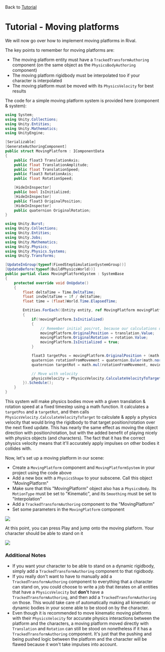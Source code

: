 Back to [Tutorial](../tutorial.md)

# Tutorial - Moving platforms

We will now go over how to implement moving platforms in Rival. 

The key points to remember for moving platforms are:
* The moving platform entity must have a `TrackedTransformAuthoring` component (on the same object as the `PhysicsBodyAuthoring` component)
* The moving platform rigidbody must be interpolated too if your character is interpolated
* The moving platform must be moved with its `PhysicsVelocity` for best results

The code for a simple moving platform system is provided here (component & system):

```cs
using System;
using Unity.Collections;
using Unity.Entities;
using Unity.Mathematics;
using UnityEngine;

[Serializable]
[GenerateAuthoringComponent]
public struct MovingPlatform : IComponentData
{
    public float3 TranslationAxis;
    public float TranslationAmplitude;
    public float TranslationSpeed;
    public float3 RotationAxis;
    public float RotationSpeed;

    [HideInInspector]
    public bool IsInitialized;
    [HideInInspector]
    public float3 OriginalPosition;
    [HideInInspector]
    public quaternion OriginalRotation;
}
```

```cs
using Unity.Burst;
using Unity.Collections;
using Unity.Entities;
using Unity.Jobs;
using Unity.Mathematics;
using Unity.Physics;
using Unity.Physics.Systems;
using Unity.Transforms;

[UpdateInGroup(typeof(FixedStepSimulationSystemGroup))]
[UpdateBefore(typeof(BuildPhysicsWorld))]
public partial class MovingPlatformSystem : SystemBase
{
    protected override void OnUpdate()
    {
        float deltaTime = Time.DeltaTime;
        float invDeltaTime = 1f / deltaTime;
        float time = (float)World.Time.ElapsedTime;

        Entities.ForEach((Entity entity, ref MovingPlatform movingPlatform, ref PhysicsVelocity physicsVelocity, in PhysicsMass physicsMass, in Translation translation, in Rotation rotation) =>
        {
            if(!movingPlatform.IsInitialized)
            {
                // Remember initial pos/rot, because our calculations depend on them
                movingPlatform.OriginalPosition = translation.Value;
                movingPlatform.OriginalRotation = rotation.Value;
                movingPlatform.IsInitialized = true;
            }

            float3 targetPos = movingPlatform.OriginalPosition + (math.normalizesafe(movingPlatform.TranslationAxis) * math.sin(time * movingPlatform.TranslationSpeed) * movingPlatform.TranslationAmplitude);
            quaternion rotationFromMovement = quaternion.Euler(math.normalizesafe(movingPlatform.RotationAxis) * movingPlatform.RotationSpeed * time);
            quaternion targetRot = math.mul(rotationFromMovement, movingPlatform.OriginalRotation);

            // Move with velocity
            physicsVelocity = PhysicsVelocity.CalculateVelocityToTarget(in physicsMass, in translation, in rotation, new RigidTransform(targetRot, targetPos), invDeltaTime);
        }).Schedule();
    }
}

```

This system will make physics bodies move with a given translation & rotation speed at a fixed timestep using a math function. It calculates a `targetPos` and a `targetRot`, and then calls `PhysicsVelocity.CalculateVelocityToTarget` to calculate & apply a physics velocity that would bring the rigidbody to that target position/rotation over the next fixed update. This has nearly the same effect as moving the object direction with position/rotation, but with the added benefit of playing nicely with physics objects (and characters). The fact that it has the correct physics velocity means that it'll accurately apply impulses on other bodies it collides with.

Now, let's set up a moving platform in our scene:
* Create a `MovingPlatform` component and `MovingPlatformSystem` in your project using the code above
* Add a new box with a `PhysicsShape` to your subscene. Call this object "MovingPlatform"
* Make sure that this "MovingPlatform" object also has a `PhysicsBody`. Its `MotionType` must be set to "Kinematic", and its `Smoothing` must be set to "Interpolation"
* Add a `TrackedTransformAuthoring` component to the "MovingPlatform"
* Set some parameters in the `MovingPlatform` component

![](../Images/tutorial_movingplatform_params.png)

At this point, you can press Play and jump onto the moving platform. Your character should be able to stand on it

![](../Images/tutorial_movingplatform_result.gif)

### Additional Notes
* If you want your character to be able to stand on a dynamic rigidbody, simply add a `TrackedTransformAuthoring` component to that rigidbody.
* If you really don't want to have to manually add a `TrackedTransformAuthoring` component to everything that a character can stand on, you could choose to write a job that iterates on all entities that have a `PhysicsVelocity` but **don't** have a `TrackedTransformAuthoring`, and then add a `TrackedTransformAuthoring` on those. This would take care of automatically making all kinematic or dynamic bodies in your scene able to be stood on by the character.
* Even though it is recommended to move kinematic moving platforms with their `PhysicsVelocity` for accurate physics interactions between the platform and the characters, a moving platform moved directly with `Translation` and `Rotation` can still be stood on nonetheless if it has a `TrackedTransformAuthoring` component. It's just that the pushing and being pushed logic between the platform and the character will be flawed because it won't take impulses into account.


